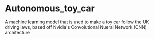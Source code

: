 # Autonomous_toy_car
A machine learning model that is used to make a toy car follow the UK driving laws, based off Nvidia's Convolutional Nueral Network (CNN) architecture
